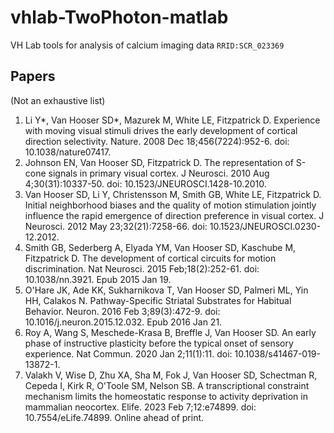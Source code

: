 # vhlab-TwoPhoton-matlab
VH Lab tools for analysis of calcium imaging data
`RRID:SCR_023369`

## Papers

(Not an exhaustive list)

1. Li Y*, Van Hooser SD*, Mazurek M, White LE, Fitzpatrick D. Experience with moving visual stimuli drives the early development of cortical direction selectivity. Nature. 2008 Dec 18;456(7224):952-6. doi: 10.1038/nature07417.
2. Johnson EN, Van Hooser SD, Fitzpatrick D. The representation of S-cone signals in primary visual cortex. J Neurosci. 2010 Aug 4;30(31):10337-50. doi: 10.1523/JNEUROSCI.1428-10.2010.
3. Van Hooser SD, Li Y, Christensson M, Smith GB, White LE, Fitzpatrick D. Initial neighborhood biases and the quality of motion stimulation jointly influence the rapid emergence of direction preference in visual cortex. J Neurosci. 2012 May 23;32(21):7258-66. doi: 10.1523/JNEUROSCI.0230-12.2012.
4. Smith GB, Sederberg A, Elyada YM, Van Hooser SD, Kaschube M, Fitzpatrick D. The development of cortical circuits for motion discrimination. Nat Neurosci. 2015 Feb;18(2):252-61. doi: 10.1038/nn.3921. Epub 2015 Jan 19.
5. O'Hare JK, Ade KK, Sukharnikova T, Van Hooser SD, Palmeri ML, Yin HH, Calakos N. Pathway-Specific Striatal Substrates for Habitual Behavior. Neuron. 2016 Feb 3;89(3):472-9. doi: 10.1016/j.neuron.2015.12.032. Epub 2016 Jan 21.
6. Roy A, Wang S, Meschede-Krasa B, Breffle J, Van Hooser SD. An early phase of instructive plasticity before the typical onset of sensory experience.
Nat Commun. 2020 Jan 2;11(1):11. doi: 10.1038/s41467-019-13872-1.
7. Valakh V, Wise D, Zhu XA, Sha M, Fok J, Van Hooser SD, Schectman R, Cepeda I, Kirk R, O'Toole SM, Nelson SB. A transcriptional constraint mechanism limits the homeostatic response to activity deprivation in mammalian neocortex. Elife. 2023 Feb 7;12:e74899. doi: 10.7554/eLife.74899. Online ahead of print.

